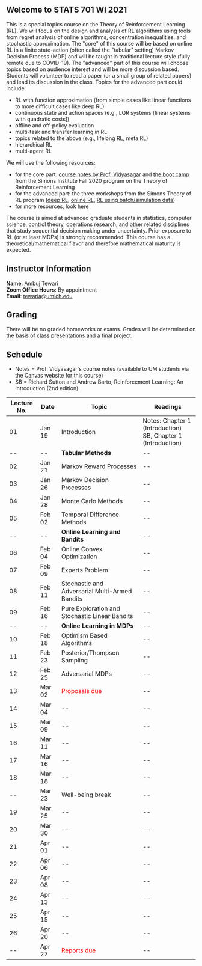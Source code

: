## Welcome to STATS 701 WI 2021

This is a special topics course on the Theory of Reinforcement Learning (RL). We will focus on the design and analysis of RL algorithms using tools from regret analysis of online algorithms, concentration inequalities, and stochastic approximation. The "core" of this course will be based on online RL in a finite state-action (often called the "tabular" setting) Markov Decision Process (MDP) and will be taught in traditional lecture style (fully remote due to COVID-19). The "advanced" part of this course will choose topics based on audience interest and will be more discussion based. Students will volunteer to read a paper (or a small group of related papers) and lead its discussion in the class. Topics for the advanced part could include:

- RL with function approximation (from simple cases like linear functions to more difficult cases like deep RL)
- continuous state and action spaces (e.g., LQR systems \[linear systems with quadratic costs\])
- offline and off-policy evaluation
- multi-task and transfer learning in RL
- topics related to the above (e.g., lifelong RL, meta RL)
- hierarchical RL
- multi-agent RL

We will use the following resources:
- for the core part: [course notes by Prof. Vidyasagar](https://www.iith.ac.in/~m_vidyasagar/RL/Gen/) and [the boot camp](https://simons.berkeley.edu/workshops/schedule/14378) from the Simons Institute Fall 2020 program on the Theory of Reinforcement Learning
- for the advanced part: the three workshops from the Simons Theory of RL program ([deep RL](https://simons.berkeley.edu/workshops/schedule/14238), [online RL](https://simons.berkeley.edu/workshops/schedule/14239), [RL using batch/simulation data](https://simons.berkeley.edu/workshops/schedule/14240))  
- for more resources, look [here](resources.md)

The course is aimed at advanced graduate students in statistics, computer science, control theory, operations research, and other related disciplines that study sequential decision making under uncertainty. Prior exposure to RL (or at least MDPs) is strongly recommended. This course has a theoretical/mathematical flavor and therefore mathematical maturity is expected.

## Instructor Information

**Name**: Ambuj Tewari  
**Zoom Office Hours**: By appointment  
**Email**: tewaria@umich.edu  

## Grading

There will be no graded homeworks or exams. Grades will be determined on the basis of class presentations and a final project.

## Schedule 

- Notes = Prof. Vidyasagar's course notes (available to UM students via the Canvas website for this course)
- SB = Richard Sutton and Andrew Barto, Reinforcement Learning: An Introduction (2nd edition)

Lecture No. | Date | Topic | Readings
--- | --- | --- | ---
01 | Jan 19 | Introduction | Notes: Chapter 1 (Introduction) <br/> SB, Chapter 1 (Introduction)
-- | --     | **Tabular Methods** | --
02 | Jan 21 | Markov Reward Processes | --
03 | Jan 26 | Markov Decision Processes | --
04 | Jan 28 | Monte Carlo Methods | --
05 | Feb 02 | Temporal Difference Methods | --
-- | --     | **Online Learning and Bandits** | --
06 | Feb 04 | Online Convex Optimization | --
07 | Feb 09 | Experts Problem | --
08 | Feb 11 | Stochastic and Adversarial Multi-Armed Bandits | --
09 | Feb 16 | Pure Exploration and Stochastic Linear Bandits | --
-- | --     | **Online Learning in MDPs** | --
10 | Feb 18 | Optimism Based Algorithms | --
11 | Feb 23 | Posterior/Thompson Sampling | --
12 | Feb 25 | Adversarial MDPs | --
13 | Mar 02 | <span style="color:red">Proposals due</span> | --
14 | Mar 04 | -- | --
15 | Mar 09 | -- | --
16 | Mar 11 | -- | --
17 | Mar 16 | -- | --
18 | Mar 18 | -- | --
-- | Mar 23 | Well-being break | --
19 | Mar 25 | -- | --
20 | Mar 30 | -- | --
21 | Apr 01 | -- | --
22 | Apr 06 | -- | --
23 | Apr 08 | -- | --
24 | Apr 13 | -- | --
25 | Apr 15 | -- | --
26 | Apr 20 | -- | --
-- | Apr 27 | <span style="color:red">Reports due</span> | --
